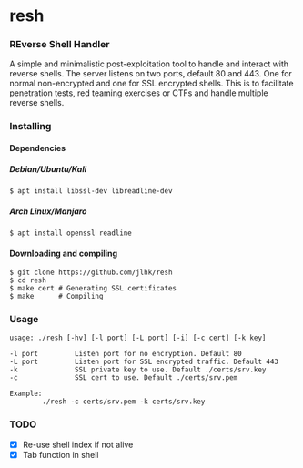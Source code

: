# resh
### REverse Shell Handler
A simple and minimalistic post-exploitation tool to handle and interact with reverse shells. The server listens on two ports, default 80 and 443. One for normal non-encrypted and one for SSL encrypted shells. This is to facilitate penetration tests, red teaming exercises or CTFs and handle multiple reverse shells.

### Installing
#### Dependencies
##### Debian/Ubuntu/Kali
```
$ apt install libssl-dev libreadline-dev
```
##### Arch Linux/Manjaro
```
$ apt install openssl readline
```
#### Downloading and compiling
```
$ git clone https://github.com/jlhk/resh
$ cd resh
$ make cert # Generating SSL certificates
$ make      # Compiling
```
### Usage
```
usage: ./resh [-hv] [-l port] [-L port] [-i] [-c cert] [-k key]

-l port         Listen port for no encryption. Default 80
-L port         Listen port for SSL encrypted traffic. Default 443
-k              SSL private key to use. Default ./certs/srv.key
-c              SSL cert to use. Default ./certs/srv.pem

Example:
        ./resh -c certs/srv.pem -k certs/srv.key
```
### TODO
- [x] Re-use shell index if not alive
- [x] Tab function in shell
